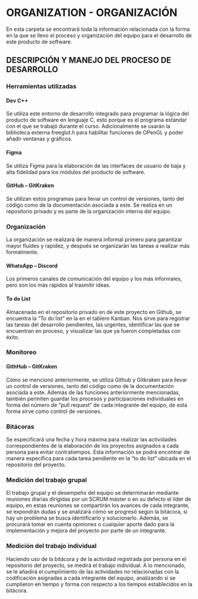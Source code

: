 # ORGANIZATION - ORGANIZACIÓN
En esta carpeta se encontrará toda la información relacionada con la forma en la que se llevo el proceso y organización del equipo para el desarrollo de este producto de software.

## DESCRIPCIÓN Y MANEJO DEL PROCESO DE DESARROLLO

### Herramientas utilizadas
#### Dev C++
Se utiliza este entorno de desarrollo integrado para programar la lógica del producto de 
software en lenguaje C, esto porque es el programa estándar con el que se trabajó durante el 
curso. Adicionalmente se usarán la biblioteca externa freeglut.h para habilitar funciones de 
OPenGL y poder añadir ventanas y gráficos.
#### Figma
Se utiliza Figma para la elaboración de las interfaces de usuario de baja y alta fidelidad 
para los módulos del producto de software.
#### GitHub – GitKraken
Se utilizan estos programas para llevar un control de versiones, tanto del código como de 
la documentación asociada a este. Se realiza en un repositorio privado y es parte de la 
organización interna del equipo.
### Organización
La organización se realizará de manera informal primero para garantizar mayor fluides y 
rapidez, y después se organizarán las tareas a realizar más formalmente. 
#### WhatsApp – Discord
Los primeros canales de comunicación del equipo y los más informales, pero son los más 
rápidos al trasmitir ideas.
#### To do List
Almacenado en el repositorio privado en de este proyecto en Github, se encuentra la “To 
do list” en la en el tablero Kanban. Nos sirve para registrar las tareas del desarrollo pendientes, 
las urgentes, identificar las que se encuentran en proceso, y visualizar las que ya fueron 
completadas con éxito.
### Monitoreo
#### GithHub – GitKraken
Cómo se mencionó anteriormente, se utiliza Github y Gitkraken para llevar un control de 
versiones, tanto del código como de la documentación asociada a este. Además de las funciones 
anteriormente mencionadas, también permiten guardar los procesos y participaciones 
individuales en forma del número de “pull request” de cada integrante del equipo, de esta forma 
sirve como control de versiones.
### Bitácoras
Se especificará una fecha y hora máxima para realizar las actividades correspondientes de 
la elaboración de los proyectos asignados a cada persona para evitar contratiempos. Esta 
información se podrá encontrar de manera específica para cada tarea pendiente en la “to do list” 
ubicada en el repositorio del proyecto.
### Medición del trabajo grupal
El trabajo grupal y el desempeño del equipo se determinarán mediante reuniones diarias 
dirigidas por un SCRUM máster o en su defecto el líder de equipo, en estas reuniones se 
compartirán los avances de cada integrante, se expondrán dudas y se analizará cómo se progresó
según la bitácora, si hay un problema se busca identificarlo y solucionarlo. Además, se 
procurará tomar en cuenta opiniones o cualquier aporte dado para la implementación y mejora 
del proyecto por parte de un integrante.
### Medición del trabajo individual
Haciendo uso de la bitácora y de la actividad registrada por persona en el repositorio del 
proyecto, se medirá el trabajo individual. A lo mencionado, se le añadirá el cumplimiento de las 
actividades no relacionadas con la codificación asignadas a cada integrante del equipo, 
analizando si se cumplieron en tiempo y forma con respecto a los tiempos establecidos en la 
bitácora.
